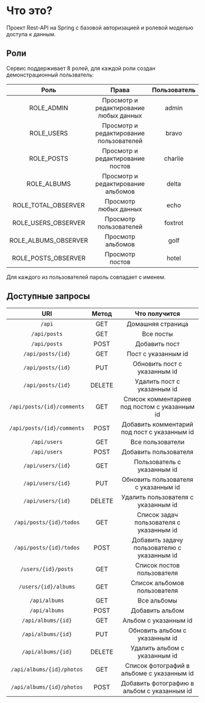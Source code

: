 # Что это?
Проект Rest-API на Spring с базовой авторизацией и ролевой моделью доступа к данным.

## Роли
Сервис поддерживает 8 ролей, для каждой роли создан демонстрационный пользватель:

|         Роль         |                  Права                  | Пользователь |
|:--------------------:|:---------------------------------------:|:------------:|
|      ROLE_ADMIN      | Просмотр и редактирование любых данных  |    admin     |
|      ROLE_USERS      | Просмотр и редактирование пользователей |    bravo     |
|      ROLE_POSTS      |    Просмотр и редактирование постов     |   charlie    |
|     ROLE_ALBUMS      |   Просмотр и редактирование альбомов    |    delta     |
| ROLE_TOTAL_OBSERVER  |          Просмотр любых данных          |     echo     |
| ROLE_USERS_OBSERVER  |         Просмотр пользователей          |   foxtrot    |
| ROLE_ALBUMS_OBSERVER |            Просмотр альбомов            |     golf     |
| ROLE_POSTS_OBSERVER  |             Просмотр постов             |    hotel     |

Для каждого из пользователей пароль совпадает с именем.

## Доступные запросы
|            URI             | Метод  |                 Что получится                 |
|:--------------------------:|:------:|:---------------------------------------------:|
|           `/api`           |  GET   |               Домашняя страница               |
|        `/api/posts`        |  GET   |                   Все посты                   |
|        `/api/posts`        |  POST  |                 Добавить пост                 |
|     `/api/posts/{id}`      |  GET   |              Пост с указанным id              |
|     `/api/posts/{id}`      |  PUT   |         Обновить пост с указанным id          |
|     `/api/posts/{id}`      | DELETE |          Удалить пост с указанным id          |
| `/api/posts/{id}/comments` |  GET   | Список комментариев под постом с указанным id |
| `/api/posts/{id}/comments` |  POST  | Добавить комментарий под пост с указанным id  |
|        `/api/users`        |  GET   |               Все пользователи                |
|        `/api/users`        |  POST  |             Добавить пользователя             |
|     `/api/users/{id}`      |  GET   |          Пользователь с указанным id          |
|     `/api/users/{id}`      |  PUT   |     Обновить пользователя с указанным id      |
|     `/api/users/{id}`      | DELETE |      Удалить пользователя с указанным id      |
|  `/api/posts/{id}/todos`   |  GET   |   Список задач пользователя с указанным id    |
|  `/api/posts/{id}/todos`   |  POST  |  Добавить задачу пользователю с указанным id  |
|    `/users/{id}/posts`     |  GET   |          Список постов пользователя           |
|    `/users/{id}/albums`    |  GET   |         Список альбомов пользователя          |
|       `/api/albums`        |  GET   |                  Все альбомы                  |
|       `/api/albums`        |  POST  |                Добавить альбом                |
|     `/api/albums/{id}`     |  GET   |             Альбом с указанным id             |
|     `/api/albums/{id}`     |  PUT   |        Обновить альбом с указанным id         |
|     `/api/albums/{id}`     | DELETE |         Удалить альбом с указанным id         |
| `/api/albums/{id}/photos`  |  GET   |  Список фотографий в альбоме с указанным id   |
| `/api/albums/{id}/photos`  |  POST  |  Добавить фотографию в альбом с указанным id  |
